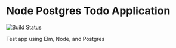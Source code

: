 # Node Postgres Todo Application

[![Build Status](https://travis-ci.org/jverrone3/node-postgres-es6-todo.svg?branch=master)](https://travis-ci.org/jverrone3/node-postgres-es6-todo)

Test app using Elm, Node, and Postgres

